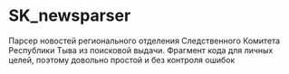 # SK_newsparser
Парсер новостей регионального отделения Следственного Комитета Республики Тыва из поисковой выдачи. Фрагмент кода для личных целей, поэтому довольно простой и без контроля ошибок
